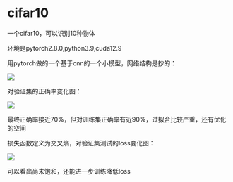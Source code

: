 # cifar10
<p>一个cifar10，可以识别10种物体</p>
<p>环境是pytorch2.8.0,python3.9,cuda12.9</p>
<p>用pytorch做的一个基于cnn的一个小模型，网络结构是抄的：</p>
<img src="https://p.sda1.dev/27/6b557608adcd54e85bd8793d79e66035/image.png">
<p>对验证集的正确率变化图：</p>
<img src="https://p.sda1.dev/27/1fa3c50467b911728cc55c114fb02515/image.png" >
<p>最终正确率接近70%，但对训练集正确率有近90%，过拟合比较严重，还有优化的空间</p>
<p>损失函数定义为交叉熵，对验证集测试的loss变化图：</p>
<img src="https://p.sda1.dev/27/51d916b0c678e812823c90e935ea2017/image.png">
<p>可以看出尚未饱和，还能进一步训练降低loss</p>

